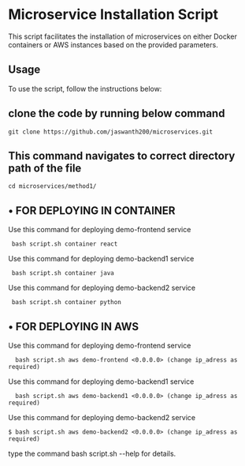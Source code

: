 # Microservice Installation Script <br>

This script facilitates the installation of microservices on either Docker containers or AWS instances based on the provided parameters.

## Usage
To use the script, follow the instructions below: <br>

## clone the code by running below command
```
git clone https://github.com/jaswanth200/microservices.git 
```
## This command navigates to correct directory path of the file 
```
cd microservices/method1/
```

## • FOR DEPLOYING IN CONTAINER <br>

Use this command for deploying demo-frontend service <br>
  ```
   bash script.sh container react
  ```

Use this command for deploying demo-backend1 service <br>
```  
 bash script.sh container java
```

Use this command for deploying demo-backend2 service <br>
```  
 bash script.sh container python
```

## • FOR DEPLOYING IN AWS <br>
 
Use this command for deploying demo-frontend service <br>
 ``` 
   bash script.sh aws demo-frontend <0.0.0.0> (change ip_adress as required)
```

Use this command for deploying demo-backend1 service    
 ``` 
   bash script.sh aws demo-backend1 <0.0.0.0> (change ip_adress as required)
```

Use this command for deploying demo-backend2 service    
  ```
  $ bash script.sh aws demo-backend2 <0.0.0.0> (change ip_adress as required)
```

type the command bash script.sh --help for details.

